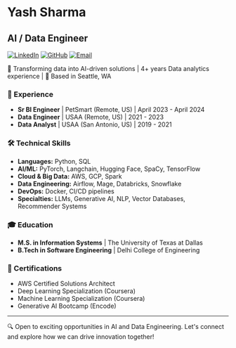 # Yash Sharma
## AI / Data Engineer

[![LinkedIn](https://img.shields.io/badge/LinkedIn-yashk1-blue?style=flat-square&logo=linkedin)](https://linkedin.com/in/yashk1)
[![GitHub](https://img.shields.io/badge/GitHub-yashk1-181717?style=flat-square&logo=github)](https://github.com/yashk1)
[![Email](https://img.shields.io/badge/Email-yash95kumar%40gmail.com-red?style=flat-square&logo=gmail)](mailto:yash95kumar@gmail.com)

🌟 Transforming data into AI-driven solutions | 4+ years Data analytics experience | 📍 Based in Seattle, WA

### 💼 Experience
- **Sr BI Engineer** | PetSmart (Remote, US) | April 2023 - April 2024
- **Data Engineer** | USAA (Remote, US) | 2021 - 2023
- **Data Analyst** | USAA (San Antonio, US) | 2019 - 2021


### 🛠️ Technical Skills
- **Languages:** Python, SQL
- **AI/ML:** PyTorch, Langchain, Hugging Face, SpaCy, TensorFlow
- **Cloud & Big Data:** AWS, GCP, Spark
- **Data Engineering:** Airflow, Mage, Databricks, Snowflake
- **DevOps:** Docker, CI/CD pipelines
- **Specialties:** LLMs, Generative AI, NLP, Vector Databases, Recommender Systems

### 🎓 Education
- **M.S. in Information Systems** | The University of Texas at Dallas
- **B.Tech in Software Engineering** | Delhi College of Engineering

### 📜 Certifications
- AWS Certified Solutions Architect
- Deep Learning Specialization (Coursera)
- Machine Learning Specialization (Coursera)
- Generative AI Bootcamp (Encode)

---

🔍 Open to exciting opportunities in AI and Data Engineering. Let's connect and explore how we can drive innovation together!
